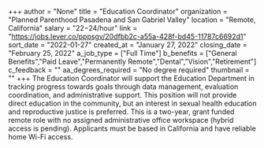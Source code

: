+++
author = "None"
title = "Education Coordinator"
organization = "Planned Parenthood Pasadena and San Gabriel Valley"
location = "Remote, California"
salary = "$22-$24/hour"
link = "https://jobs.lever.co/pppsgv/20dfbb2c-a55a-428f-bd45-11787c6692d1"
sort_date = "2022-01-27"
created_at = "January 27, 2022"
closing_date = "February 25, 2022"
a_job_type = ["Full Time"]
b_benefits = ["General Benefits","Paid Leave","Permanently Remote","Dental","Vision","Retirement"]
c_feedback = ""
aa_degrees_required = "No degree required"
thumbnail = ""
+++
The Education Coordinator will support the Education Department in tracking progress towards goals through data management, evaluation coordination, and administrative support. This position will not provide direct education in the community, but an interest in sexual health education and reproductive justice is preferred. This is a two-year, grant funded remote role with no assigned administrative office workspace (hybrid access is pending). Applicants must be based in California and have reliable home Wi-Fi access.